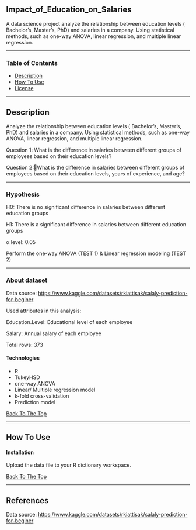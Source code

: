 ## Impact_of_Education_on_Salaries

A data science project analyze the relationship between education levels
( Bachelor’s, Master’s, PhD) and salaries in a company.
Using statistical methods, such as one-way ANOVA, linear regression, and multiple linear regression.

---

### Table of Contents

- [Description](#description)
- [How To Use](#how-to-use)
- [License](#license)

---

## Description

Analyze the relationship between education levels
( Bachelor’s, Master’s, PhD) and salaries in a company.
Using statistical methods, such as one-way ANOVA, linear regression, and multiple linear regression.

Question 1:
What is the difference in salaries between different groups of employees based on their education levels?

Question 2:What is the difference in salaries between different groups of employees based on their education levels, years of experience, and age?

---

### Hypothesis

H0: There is no significant difference in salaries between different education groups

H1: There is a significant difference in salaries between different education groups

α level: 0.05

Perform the one-way ANOVA (TEST 1) & Linear regression modeling (TEST 2)

---

### About dataset
Data source: https://www.kaggle.com/datasets/rkiattisak/salaly-prediction-for-beginer

Used attributes in this analysis:

Education.Level: Educational level of each employee

Salary: Annual salary of each employee

Total rows: 373



#### Technologies

  - R
  - TukeyHSD
  - one-way ANOVA
  - Linear/ Multiple regression model
  - k-fold cross-validation
  - Prediction model

[Back To The Top](#read-me-template)

---

## How To Use

#### Installation
Upload the data file to your R dictionary workspace.

[Back To The Top](#read-me-template)

---

## References
Data source: https://www.kaggle.com/datasets/rkiattisak/salaly-prediction-for-beginer


